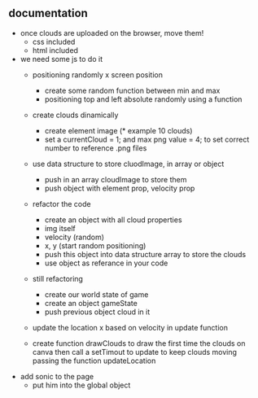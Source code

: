 ## documentation 

* once clouds are uploaded on the browser, move them!
    * css included 
    * html included 
* we need some js to do it 
    * positioning randomly x screen position 
        * create some random function between min and max
        * positioning top and left absolute randomly using a function 
    * create clouds dinamically 
        * create element image (* example 10 clouds)
        * set a currentCloud = 1; and max png value = 4; to set correct number to reference .png files
    * use data structure to store cluodImage, in array or object
        * push in an array cloudImage to store them
        * push object with element prop, velocity prop
    * refactor the code 
        * create an object with all cloud properties
        * img itself
        * velocity (random)
        * x, y (start random positioning)
        * push this object into data structure array to store the clouds 
        * use object as referance in your code
    * still refactoring 
        * create our world state of game 
        * create an object gameState    
        * push previous object cloud in it 

    * update the location x based on velocity in update function 
    * create function drawClouds to draw the first time the clouds on canva then call a setTimout to update to keep clouds moving passing the function updateLocation 
* add sonic to the page
    * put him into the global object 
